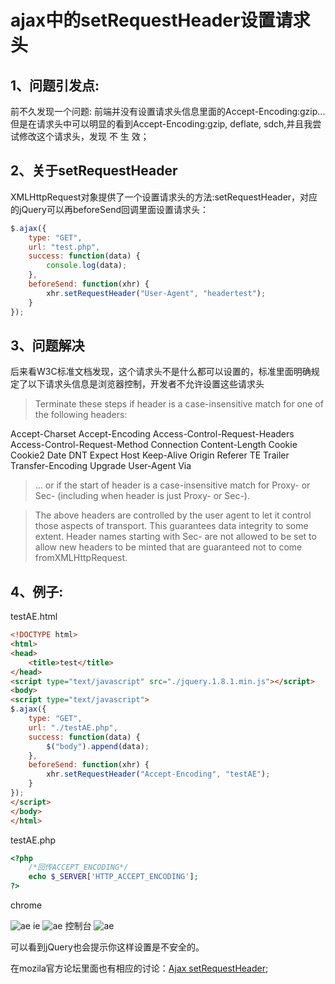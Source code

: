# ajax中的setRequestHeader设置请求头
## 1、问题引发点:

前不久发现一个问题: 前端并没有设置请求头信息里面的Accept-Encoding:gzip...但是在请求头中可以明显的看到Accept-Encoding:gzip, deflate, sdch,并且我尝试修改这个请求头，发现 不 生 效；

## 2、关于setRequestHeader
XMLHttpRequest对象提供了一个设置请求头的方法:setRequestHeader，对应的jQuery可以再beforeSend回调里面设置请求头：

```javascript
$.ajax({
    type: "GET",
    url: "test.php",
    success: function(data) {
        console.log(data);
    },
    beforeSend: function(xhr) {
        xhr.setRequestHeader("User-Agent", "headertest");
    }
});
```
## 3、问题解决
后来看W3C标准文档发现，这个请求头不是什么都可以设置的，标准里面明确规定了以下请求头信息是浏览器控制，开发者不允许设置这些请求头
>Terminate these steps if header is a case-insensitive match for one of the following headers:
>
Accept-Charset
Accept-Encoding
Access-Control-Request-Headers
Access-Control-Request-Method
Connection
Content-Length
Cookie
Cookie2
Date
DNT
Expect
Host
Keep-Alive
Origin
Referer
TE
Trailer
Transfer-Encoding
Upgrade
User-Agent
Via

>… or if the start of header is a case-insensitive match for Proxy- or Sec- (including when header is just Proxy- or Sec-).

>The above headers are controlled by the user agent to let it control those aspects of transport. This guarantees data integrity to some extent. Header names starting with Sec- are not allowed to be set to allow new headers to be minted that are guaranteed not to come fromXMLHttpRequest.

## 4、例子:
testAE.html

```html
<!DOCTYPE html>
<html>
<head>
    <title>test</title>
</head>
<script type="text/javascript" src="./jquery.1.8.1.min.js"></script>
<body>
<script type="text/javascript">
$.ajax({
    type: "GET",
    url: "./testAE.php",
    success: function(data) {
        $("body").append(data);
    },
    beforeSend: function(xhr) {
        xhr.setRequestHeader("Accept-Encoding", "testAE");
    }
});
</script>
</body>
</html>
```
testAE.php

```php
<?php
	/*回传ACCEPT_ENCODING*/
	echo $_SERVER['HTTP_ACCEPT_ENCODING'];
?>
```
chrome

![ae](http://images2015.cnblogs.com/blog/546511/201601/546511-20160125141712801-1013443463.png)
ie
![ae](http://images2015.cnblogs.com/blog/546511/201601/546511-20160125142001332-531333232.png)
控制台
![ae](http://images2015.cnblogs.com/blog/546511/201601/546511-20160125142148895-1218488920.png)

可以看到jQuery也会提示你这样设置是不安全的。

在mozila官方论坛里面也有相应的讨论：[Ajax setRequestHeader](https://support.mozilla.org/hi-IN/questions/769409);




